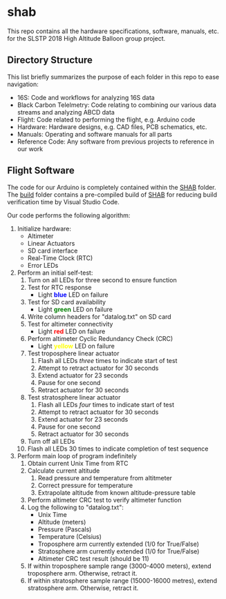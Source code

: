 # shab

This repo contains all the hardware specifications, software, manuals, etc. for
the SLSTP 2018 High Altitude Balloon group project.

## Directory Structure

This list briefly summarizes the purpose of each folder in this repo to ease
navigation:

* 16S: Code and workflows for analyzing 16S data
* Black Carbon Telelmetry: Code relating to combining our various data streams
                           and analyzing ABCD data
* Flight: Code related to performing the flight, e.g. Arduino code
* Hardware: Hardware designs, e.g. CAD files, PCB schematics, etc.
* Manuals: Operating and software manuals for all parts
* Reference Code: Any software from previous projects to reference in our work

## Flight Software

The code for our Arduino is completely contained within the [SHAB](flight/SHAB)
folder. The [build](flight/build) folder contains a pre-compiled build of
[SHAB](flight/SHAB) for reducing build verification time by Visual Studio Code.

Our code performs the following algorithm:

1. Initialize hardware:
    * Altimeter
    * Linear Actuators
    * SD card interface
    * Real-Time Clock (RTC)
    * Error LEDs
2. Perform an initial self-test:
    1. Turn on all LEDs for three second to ensure function
    2. Test for RTC response
        * Light <span style="color:blue">**blue**</span> LED on failure
    3. Test for SD card availability
        * Light <span style="color:green">**green**</span> LED on failure
    4. Write column headers for "datalog.txt" on SD card
    5. Test for altimeter connectivity
        * Light <span style="color:red">**red**</span> LED on failure
    6. Perform altimeter Cyclic Redundancy Check (CRC)
        * Light <span style="color:yellow">**yellow**</span> LED on failure
    7. Test troposphere linear actuator
        1. Flash all LEDs *three* times to indicate start of test
        2. Attempt to retract actuator for 30 seconds
        3. Extend actuator for 23 seconds
        4. Pause for one second
        5. Retract actuator for 30 seconds
    8. Test stratosphere linear actuator
        1. Flash all LEDs *four* times to indicate start of test
        2. Attempt to retract actuator for 30 seconds
        3. Extend actuator for 23 seconds
        4. Pause for one second
        5. Retract actuator for 30 seconds
    9. Turn off all LEDs
    10. Flash all LEDs 30 times to indicate completion of test sequence
3. Perform main loop of program indefinitely
    1. Obtain current Unix Time from RTC
    2. Calculate current altitude
        1. Read pressure and temperature from altitmeter
        2. Correct pressure for temperature
        3. Extrapolate altitude from known altitude-pressure table
    3. Perform altimeter CRC test to verify altimeter function
    4. Log the following to "datalog.txt":
        * Unix Time
        * Altitude (meters)
        * Pressure (Pascals)
        * Temperature (Celsius)
        * Troposphere arm currently extended (1/0 for True/False)
        * Stratosphere arm currently extended (1/0 for True/False)
        * Altimeter CRC test result (should be 11)
    5. If within troposphere sample range (3000-4000 meters),
       extend troposphere arm. Otherwise, retract it.
    6. If within stratosphere sample range (15000-16000 metres),
       extend stratosphere arm. Otherwise, retract it.
